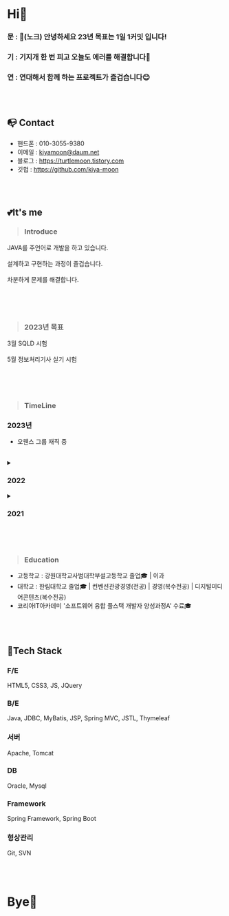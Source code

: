 # Hi👋
### 문 : 🚪(노크) 안녕하세요 23년 목표는 1일 1커밋 입니다!
### 기 : 기지개 한 번 피고 오늘도 에러를 해결합니다🤔
### 연 : 연대해서 함께 하는 프로젝트가 즐겁습니다😊

</br></br>

## 📭 Contact
- 핸드폰 : 010-3055-9380 
- 이메일 : kiyamoon@daum.net
- 블로그 : https://turtlemoon.tistory.com
- 깃헙   : https://github.com/kiya-moon

</br></br>

## 💕It's me
> ### Introduce
JAVA를 주언어로 개발을 하고 있습니다.<br><br>
설계하고 구현하는 과정이 즐겁습니다.<br><br>
차분하게 문제를 해결합니다. <br><br>

<br><br>

> ### 2023년 목표
3월 SQLD 시험<br><br>
5월 정보처리기사 실기 시험<br><br>

</br></br>

> ### TimeLine
### 2023년
- 오웬스 그룹 재직 중<br><br>
<details>
 <summary> <h3>2022</h3> </summary>
📌 12월 토이 프로젝트<br>
중고물품 경매 사이트<br>
기술스택 : JAVA8, Spring Boot, JPA, Oracle, HTML5, CSS3, JavaScript<br>
👉[프로젝트 코드]https://github.com/kiya-moon/Springpojo.git 참고<br><br>

📌 12월 원티드 프리온보딩 [Android]Kotlin 강의<br><br>

📌 11월 토이 프로젝트<br><br>
 
📌 11월 인프런 기출로 대비하는 CS 전공면접<br><br>
 
📌 10월 토이 프로젝트<br>
런드리고 웹사이트<br>
기술스택 : JAVA11, SPRING MVC, MyBatis, MySQL, HTML5, CSS3, JavaScript<br>
👉[프로젝트 상세 설명](https://github.com/kiya-moon/Laundrygo_project.git) 참고<br><br>

📌 8월 스프링 공부 시작(남궁성 선생님 인터넷 강의)<br><br>
 
📌 7월 토이 프로젝트<br>
여행플래너<br>
기술스택 : JAVA8, MyBatis, Oracle, HTML5, CSS3, JQuery, JavaScript, JSP(MVC2), OpenAPI<br>
👉[프로젝트 상세 설명](https://github.com/kiya-moon/JSP-project.git) 참고<br><br>
  
📌 6월 토이 프로젝트<br>
주차 정산 프로그램<br>
기술스택 : JAVA8, JDBC, Oracle<br>
👉[프로젝트 상세 설명](https://github.com/kiya-moon/Second-Java-Project.git) 참고<br><br>
    
📌 5월 CS 발표 <OSI 7Layers> | 상세보기 https://turtlemoon.tistory.com/118<br><br>
     
📌 5월 정보처리기사 필기 합격<br><br>
     
📌 4월 토이 프로젝트<br>
방 탈출 게임<br>
기술스택 : JAVA8<br>
👉[프로젝트 상세 설명](https://turtlemoon.tistory.com/65?category=1091485t) 참고<br><br>
      
📌 3월 스터디 시작(수업 복습 및 백준 문제 풀이, 정보 교류 목적)<br><br>
      
📌 3월 소프트웨어 융합 풀스택 개발자 양성과정A 시작<br><br>
      
📌 1월 자바 입문<br>
</details>
<details>
 <summary> <h3>2021</h3> </summary>
📌 10월 개발자 공부 시작(html, css, python)
</details>

<br><br>

> ### Education
- 고등학교 : 강원대학교사범대학부설고등학교 졸업🎓 | 이과
- 대학교   : 한림대학교 졸업🎓 | 컨벤션관광경영(전공) | 경영(복수전공) | 디지털미디어콘텐츠(복수전공)
- 코리아IT아카데미 '소프트웨어 융합 풀스택 개발자 양성과정A' 수료🎓

</br></br>

## 🐤Tech Stack

### F/E
HTML5, CSS3, JS, JQuery

### B/E
Java, JDBC, MyBatis, JSP, Spring MVC, JSTL, Thymeleaf

### 서버
Apache, Tomcat

### DB
Oracle, Mysql

### Framework
Spring Framework, Spring Boot

### 형상관리
Git, SVN

<br><br>

# Bye👋
